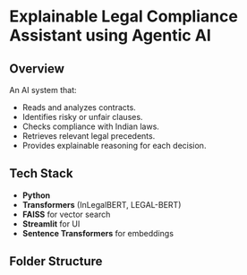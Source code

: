 # Explainable Legal Compliance Assistant using Agentic AI

## Overview
An AI system that:
- Reads and analyzes contracts.
- Identifies risky or unfair clauses.
- Checks compliance with Indian laws.
- Retrieves relevant legal precedents.
- Provides explainable reasoning for each decision.

## Tech Stack
- **Python**
- **Transformers** (InLegalBERT, LEGAL-BERT)
- **FAISS** for vector search
- **Streamlit** for UI
- **Sentence Transformers** for embeddings

## Folder Structure

